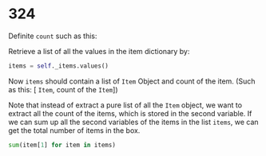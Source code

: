 # 324

Definite `count` such as this:

Retrieve a list of all the values in the item dictionary by:

```python
items = self._items.values()
```

Now `items` should contain a list of `Item` Object and count of the item. \(Such as this: \[ `Item`, count of the `Item`\]\)

Note that instead of extract a pure list of all the `Item` object, we want to extract all the count of the items, which is stored in the second variable. If we can sum up all the second variables of the items in the list `items`, we can get the total number of items in the box.

```python
sum(item[1] for item in items)
```

